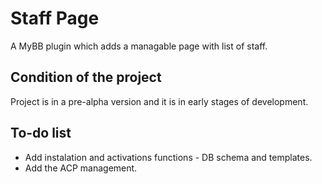 # Staff Page
A MyBB plugin which adds a managable page with list of staff.

## Condition of the project
Project is in a pre-alpha version and it is in early stages of development.

## To-do list
* Add instalation and activations functions - DB schema and templates.
* Add the ACP management.
